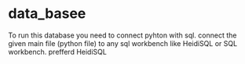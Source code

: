 # data_basee
To run this database you need to connect pyhton with sql.
connect the given main file (python file) to any sql workbench like HeidiSQL or SQL workbench. prefferd HeidiSQL     
